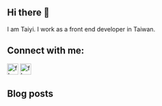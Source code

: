 ## Hi there 👋 
I am Taiyi. I work as a front end developer in Taiwan.

## Connect with me:

[<img alt="fb" src="https://cdn.jsdelivr.net/npm/simple-icons@3.5.0/icons/blogger.svg" width="26px"/>][website]
[<img alt="fb" src="https://cdn.jsdelivr.net/npm/simple-icons@v3/icons/facebook.svg" width="26px"/>][facebook]

## Blog posts
<!-- BLOG-POST-LIST:START -->
<!-- BLOG-POST-LIST:END -->

[website]: https://moved0311.github.io/
[facebook]: https://www.facebook.com/profile.php?id=100000329876068
